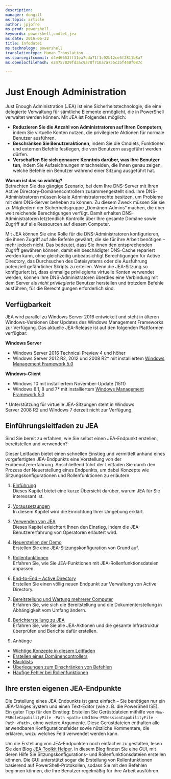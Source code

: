 ```yaml
---
description: 
manager: dongill
ms.topic: article
author: jpjofre
ms.prod: powershell
keywords: powershell,cmdlet,jea
ms.date: 2016-06-22
title: Infodatei
ms.technology: powershell
translationtype: Human Translation
ms.sourcegitcommit: d4e46653ff31ea7cda71f1c92b12ce5f2811b8a7
ms.openlocfilehash: e24757029fd3ac9a70f710a7a755c35f440f087c

---
```


# Just Enough Administration
Just Enough Administration (JEA) ist eine Sicherheitstechnologie, die eine delegierte Verwaltung für sämtliche Elemente ermöglicht, die in PowerShell verwaltet werden können.
Mit JEA ist Folgendes möglich:
- **Reduzieren Sie die Anzahl von Administratoren auf Ihren Computern**, indem Sie virtuelle Konten nutzen, die privilegierte Aktionen für normale Benutzer ausführen.
- **Beschränken Sie Benutzeraktionen**, indem Sie die Cmdlets, Funktionen und externen Befehle festlegen, die von Benutzern ausgeführt werden dürfen.
- **Verschaffen Sie sich genauere Kenntnis darüber, was Ihre Benutzer tun**, indem Sie Aufzeichnungen mitschneiden, die Ihnen genau zeigen, welche Befehle ein Benutzer während einer Sitzung ausgeführt hat.

**Warum ist das so wichtig?**  
Betrachten Sie das gängige Szenario, bei dem Ihre DNS-Server mit Ihren Active Directory-Domänencontrollern zusammengestellt sind.
Ihre DNS-Administratoren müssen lokale Administratorrechte besitzen, um Probleme mit dem DNS-Server beheben zu können. Zu diesem Zweck müssen Sie sie zu Mitgliedern der Sicherheitsgruppe „Domänen-Admins“ machen, die über weit reichende Berechtigungen verfügt.
Damit erhalten DNS-Administratoren letztendlich Kontrolle über Ihre gesamte Domäne sowie Zugriff auf alle Ressourcen auf diesem Computer.

Mit JEA können Sie eine Rolle für die DNS-Administratoren konfigurieren, die ihnen Zugriff auf alle Befehle gewährt, die sie für ihre Arbeit benötigen – mehr jedoch nicht.
Das bedeutet, dass Sie ihnen den entsprechenden Zugriff gewähren können, damit ein beschädigter DNS-Cache repariert werden kann, ohne gleichzeitig unbeabsichtigt Berechtigungen für Active Directory, das Durchsuchen des Dateisystems oder die Ausführung potenziell gefährlicher Skripts zu erteilen.
Wenn die JEA-Sitzung so konfiguriert ist, dass einmalige privilegierte virtuelle Konten verwendet werden, können Ihre DNS-Administratoren überdies eine Verbindung mit dem Server als *nicht privilegierte* Benutzer herstellen und trotzdem Befehle ausführen, für die Berechtigungen erforderlich sind.

## Verfügbarkeit
JEA wird parallel zu Windows Server 2016 entwickelt und steht in älteren Windows-Versionen über Updates des Windows Management Frameworks zur Verfügung.
Das aktuelle JEA-Release ist auf den folgenden Plattformen verfügbar:

**Windows Server**
- Windows Server 2016 Technical Preview 4 und höher
- Windows Server 2012 R2, 2012 und 2008 R2\* mit installiertem [Windows Management Framework 5.0](https://www.microsoft.com/en-us/download/details.aspx?id=50395)

**Windows-Client**
- Windows 10 mit installiertem November-Update (1511)
- Windows 8.1, 8 und 7\* mit installiertem [Windows Management Framework 5.0](https://www.microsoft.com/en-us/download/details.aspx?id=50395)

\* Unterstützung für virtuelle JEA-Sitzungen steht in Windows Server 2008 R2 und Windows 7 derzeit nicht zur Verfügung.


## Einführungsleitfaden zu JEA
Sind Sie bereit zu erfahren, wie Sie selbst einen JEA-Endpunkt erstellen, bereitstellen und verwenden?

Dieser Leitfaden bietet einen schnellen Einstieg und vermittelt anhand eines vorgefertigten JEA-Endpunkts eine Vorstellung von der Endbenutzererfahrung. Anschließend führt der Leitfaden Sie durch den Prozess der Neuerstellung eines Endpunkts, um dabei Konzepte wie Sitzungskonfigurationen und Rollenfunktionen zu erläutern.

1.  [Einführung](introduction.md)   
Dieses Kapitel bietet eine kurze Übersicht darüber, warum JEA für Sie interessant ist.

2.  [Voraussetzungen](prerequisites.md)  
In diesem Kapitel wird die Einrichtung Ihrer Umgebung erklärt.

3.  [Verwenden von JEA](using-jea.md)  
Dieses Kapitel erleichtert Ihnen den Einstieg, indem die JEA-Benutzererfahrung von Operatoren erläutert wird.

4.  [Neuerstellen der Demo](remake-the-demo-endpoint.md)  
Erstellen Sie eine JEA-Sitzungskonfiguration von Grund auf.

5.  [Rollenfunktionen](role-capabilities.md)  
Erfahren Sie, wie Sie JEA-Funktionen mit JEA-Rollenfunktionsdateien anpassen.

6.  [End-to-End – Active Directory](end-to-end---active-directory.md)  
Erstellen Sie einen völlig neuen Endpunkt zur Verwaltung von Active Directory.

7.  [Bereitstellung und Wartung mehrerer Computer](multi-machine-deployment-and-maintenance.md)  
Erfahren Sie, wie sich die Bereitstellung und die Dokumenterstellung in Abhängigkeit vom Umfang ändern.

8.  [Berichterstellung zu JEA](reporting-on-jea.md)  
Erfahren Sie, wie Sie alle JEA-Aktionen und die gesamte Infrastruktur überprüfen und Berichte dafür erstellen.

9.  Anhänge
  - [Wichtige Konzepte in diesem Leitfaden](key-concepts-used-throughout-this-guide.md)  
  -  [Erstellen eines Domänencontrollers](creating-a-domain-controller.md)  
  -  [Blacklists](on-blacklisting.md)  
  -  [Überlegungen zum Einschränken von Befehlen](considerations-when-limiting-commands.md)  
  -  [Häufige Fehler bei Rollenfunktionen](common-role-capability-pitfalls.md)

## Ihre ersten eigenen JEA-Endpunkte
Die Erstellung eines JEA-Endpunkts ist ganz einfach – Sie benötigen nur ein JEA-fähiges System und einen Text-Editor (wie z. B. die PowerShell ISE).
Ein guter Tipp für den Einstieg: Erstellen Sie Gerüstdateien mithilfe von `New-PSRoleCapabilityFile -Path <path>` und `New-PSSessionCapabilityFile -Path <Path>`, ohne weitere Argumente.
Diese Gerüstdateien enthalten alle anwendbaren Konfigurationsfelder sowie nützliche Kommentare, die erklären, wozu welches Feld verwendet werden kann.

Um die Erstellung von JEA-Endpunkten noch einfacher zu gestalten, lesen Sie den Blog [JEA Toolkit Helper](http://blogs.technet.com/b/privatecloud/archive/2015/12/20/introducing-the-updated-jea-helper-tool.aspx). In diesem Blog finden Sie eine GUI, mit deren Hilfe Sie Sitzungskonfigurations- und Rollenfunktionsdateien erstellen können.
Die GUI unterstützt sogar die Erstellung von Rollenfunktionen basierend auf PowerShell-Protokollen, sodass Sie mit den Befehlen beginnen können, die Ihre Benutzer regelmäßig für ihre Arbeit ausführen.




<!--HONumber=Jul16_HO1-->


